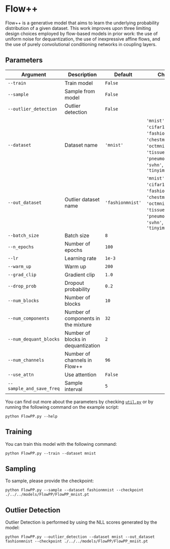 # Flow++

Flow++ is a generative model that aims to learn the underlying probability distribution of a given dataset. This work improves upon three limiting design choices employed by flow-based models in prior work: the use of uniform noise for dequantization, the use of inexpressive affine flows, and the use of purely convolutional conditioning networks in coupling layers.

## Parameters

| Argument                  | Description                              | Default         | Choices                                                                                  |
|---------------------------|------------------------------------------|-----------------|------------------------------------------------------------------------------------------|
| `--train`                 | Train model                              | `False`         |                                                                                          |
| `--sample`                | Sample from model                        | `False`         |                                                                                          |
| `--outlier_detection`     | Outlier detection                        | `False`         |                                                                                          |
| `--dataset`               | Dataset name                             | `'mnist'`       | `'mnist'`, `'cifar10'`, `'fashionmnist'`, `'chestmnist'`, `'octmnist'`, `'tissuemnist'`, `'pneumoniamnist'`, `'svhn'`, `'tinyimagenet'`  |
| `--out_dataset`           | Outlier dataset name                     | `'fashionmnist'`| `'mnist'`, `'cifar10'`, `'fashionmnist'`, `'chestmnist'`, `'octmnist'`, `'tissuemnist'`, `'pneumoniamnist'`, `'svhn'`, `'tinyimagenet'`  |
| `--batch_size`            | Batch size                               | `8`             |                                                                                          |
| `--n_epochs`              | Number of epochs                         | `100`           |                                                                                          |
| `--lr`                    | Learning rate                            | `1e-3`          |                                                                                          |
| `--warm_up`               | Warm up                                  | `200`           |                                                                                          |
| `--grad_clip`             | Gradient clip                            | `1.0`           |                                                                                          |
| `--drop_prob`             | Dropout probability                      | `0.2`           |                                                                                          |
| `--num_blocks`            | Number of blocks                         | `10`            |                                                                                          |
| `--num_components`        | Number of components in the mixture      | `32`            |                                                                                          |
| `--num_dequant_blocks`    | Number of blocks in dequantization       | `2`             |                                                                                          |
| `--num_channels`          | Number of channels in Flow++             | `96`            |                                                                                          |
| `--use_attn`              | Use attention                            | `False`         |                                                                                          |
| `--sample_and_save_freq`  | Sample interval                          | `5`             |                                                                                          |

You can find out more about the parameters by checking [`util.py`](./../src/generativezoo/utils/util.py) or by running the following command on the example script:

    python FlowPP.py --help

## Training

You can train this model with the following command:

    python FlowPP.py --train --dataset mnist

## Sampling

To sample, please provide the checkpoint:

    python FlowPP.py --sample --dataset fashionmnist --checkpoint ./../../models/FlowPP/FlowPP_mnist.pt

## Outlier Detection

Outlier Detection is performed by using the NLL scores generated by the model:

    python FlowPP.py --outlier_detection --dataset mnist --out_dataset fashionmnist --checkpoint ./../../models/FlowPP/FlowPP_mnist.pt